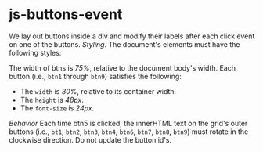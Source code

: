 # js-buttons-event

We lay out buttons inside a div and modify their labels after each click event on one of the buttons.
*Styling*. The document's elements must have the following styles:

The width of btns is *75%*, relative to the document body's width.
Each button (i.e., `btn1` through `btn9`) satisfies the following:
 - The `width` is *30%*, relative to its container width.
 - The `height` is *48px*.
 - The `font-size` is *24px*.
  
*Behavior*
Each time btn5 is clicked, the innerHTML text on the grid's outer buttons (i.e., `bt1`, `btn2`, `btn3`, `btn4`, `btn6`, `btn7`, `btn8`, `btn9`) must rotate in the clockwise direction. Do not update the button id's.
